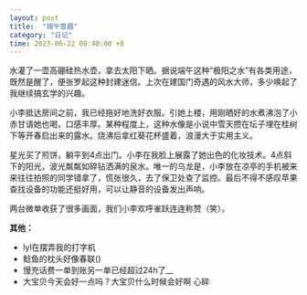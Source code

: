 ```yaml
---
layout: post
title:  "端午意趣"
category: "日记"
time: 2023-06-22 00:40:00 +8
---
```

水灌了一壶高硼硅热水壶，拿去太阳下晒。据说端午这种“极阳之水”有各类用途，既然是醒了，便张罗起这种封建迷信。上次在建国门奇遇的风水大师，多少唤起了我继续搞玄学的兴趣。

小李抵达房间之前，我已经拖好地洗好衣服。引她上楼，用刚晒好的水煮沸泡了小赤甘请她也喝，口感丰厚。某种程度上，这种水像是小说中雪天攒在坛子埋在桂树下等开春启出来的露水。烧沸后拿红葵花杯盛着，浪漫大于实用主义。

星光买了煎饼，躺平到4点出门。小李在我脸上展露了她出色的化妆技术。4点斜下的阳光，波光粼粼如碎钻洒满的泉水。唯一的乌龙是，小李放在凉亭的手机被来来往往拍照的同学错拿了，慌张很久，去了保卫处查了监控。最后不得不感叹苹果查找设备的功能还挺好用，可以让静音的设备发出声响。

两台微单收获了很多画面，我们小李欢呼雀跃连连称赞（笑）。

**其他：**
- lyl在摆弄我的打字机
- 鲶鱼的枕头好像春联()
- 慢充话费一单到账另一单已经超过24h了__
- 大宝贝今天会好一点吗？大宝贝什么时候会好啊 心碎
